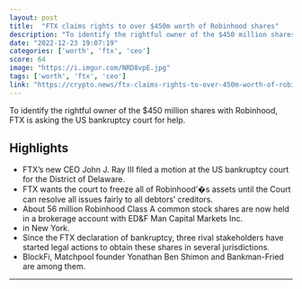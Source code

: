 ```yaml
---
layout: post
title:  "FTX claims rights to over $450m worth of Robinhood shares"
description: "To identify the rightful owner of the $450 million shares with Robinhood, FTX is asking the US bankruptcy court for help."
date: "2022-12-23 19:07:19"
categories: ['worth', 'ftx', 'ceo']
score: 64
image: "https://i.imgur.com/NRD8vpE.jpg"
tags: ['worth', 'ftx', 'ceo']
link: "https://crypto.news/ftx-claims-rights-to-over-450m-worth-of-robinhood-shares/"
---
```


To identify the rightful owner of the $450 million shares with Robinhood, FTX is asking the US bankruptcy court for help.

## Highlights

- FTX’s new CEO John J. Ray III filed a motion at the US bankruptcy court for the District of Delaware.
- FTX wants the court to freeze all of Robinhood’�s assets until the Court can resolve all issues fairly to all debtors’ creditors.
- About 56 million Robinhood Class A common stock shares are now held in a brokerage account with ED&F Man Capital Markets Inc.
- in New York.
- Since the FTX declaration of bankruptcy, three rival stakeholders have started legal actions to obtain these shares in several jurisdictions.
- BlockFi, Matchpool founder Yonathan Ben Shimon and Bankman-Fried are among them.

---
